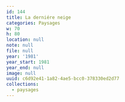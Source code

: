 ```yaml
---
id: 144
title: La derniére neige
categories: Paysages
w: 70
h: 80
location: null
note: null
file: null
year: '1981'
year_start: 1981
year_end: null
image: null
uuid: c6d92e41-1a82-4ae5-bcc0-378330ed2d77
collections:
  - paysages
---
```


